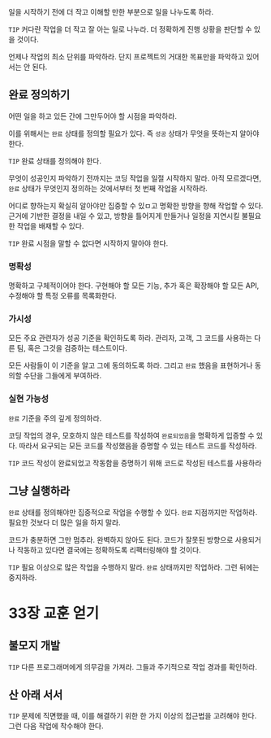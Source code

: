 일을 시작하기 전에 더 작고 이해할 만한 부분으로 일을 나누도록 하라.

`TIP` 커다란 작업을 더 작고 잘 아는 일로 나누라. 더 정확하게 진행 상황을 판단할 수 있을 것이다.

언제나 작업의 최소 단위를 파악하라. 단지 프로젝트의 거대한 목표만을 파악하고 있어서는 안 된다.

## 완료 정의하기

어떤 일을 하고 있든 간에 그만두어야 할 시점을 파악하라.

이를 위해서는 `완료` 상태를 정의할 필요가 있다. 즉 `성공` 상태가 무엇을 뜻하는지 알아야 한다.

`TIP` 완료 상태를 정의해야 한다.

무엇이 성공인지 파악하기 전까지는 코딩 작업을 일절 시작하지 말라. 아직 모르겠다면, `완료` 상태가 무엇인지 정의하는 것에서부터 첫 번째 작업을 시작하라.

어디로 향하는지 확실히 알아야만 집중할 수 있ㅁ고 명확한 방향을 향해 작업할 수 있다. 근거에 기반한 결정을 내일 수 있고, 방향을 틀어지게 만들거나 일정을 지연시킬 불필요한 작업을 배재할 수 있다.

`TIP` 완료 시점을 말할 수 없다면 시작하지 말아야 한다.

### 명확성

명확하고 구체적이어야 한다. 구현해야 할 모든 기능, 추가 혹은 확장해야 할 모든 API, 수정해야 할 특정 오류를 목록화한다.

### 가시성

모든 주요 관련자가 성공 기준을 확인하도록 하라. 관리자, 고객, 그 코드를 사용하는 다른 팀, 혹은 그것을 검증하는 테스트이다.

모든 사람들이 이 기준을 알고 그에 동의하도록 하라. 그리고 `완료` 했음을 표현하거나 동의할 수단을 그들에게 부여하라.

### 실현 가능성

`완료` 기준을 주의 깊게 정의하라.

코딩 작업의 경우, 모호하지 않은 테스트를 작성하여 `완료되었음`을 명확하게 입증할 수 있다. 따라서 요구되는 모든 코드를 작성했음을 증명할 수 있는 테스트 코드를 작성하라.

`TIP` 코드 작성이 완료되었고 작동함을 증명하기 위해 코드로 작성된 테스트를 사용하라

## 그냥 실행하라

`완료` 상태를 정의해야만 집중적으로 작업을 수행할 수 있다. `완료` 지점까지만 작업하라. 필요한 것보다 더 많은 일을 하지 말라.

코드가 충분하면 그만 멈추라. 완벽하지 않아도 된다. 코드가 잘못된 방향으로 사용되거나 작동하고 있다면 결국에는 정확하도록 리팩터링해야 할 것이다.

`TIP` 필요 이상으로 많은 작업을 수행하지 말라. `완료` 상태까지만 작업하라. 그런 뒤에는 중지하라.

# 33장 교훈 얻기

## 불모지 개발

`TIP` 다른 프로그래머에게 의무감을 가져라. 그들과 주기적으로 작업 경과를 확인하라.

## 산 아래 서서

`TIP` 문제에 직면했을 때, 이를 해결하기 위한 한 가지 이상의 접근법을 고려해야 한다. 그런 다음 작업에 착수해야 한다.
